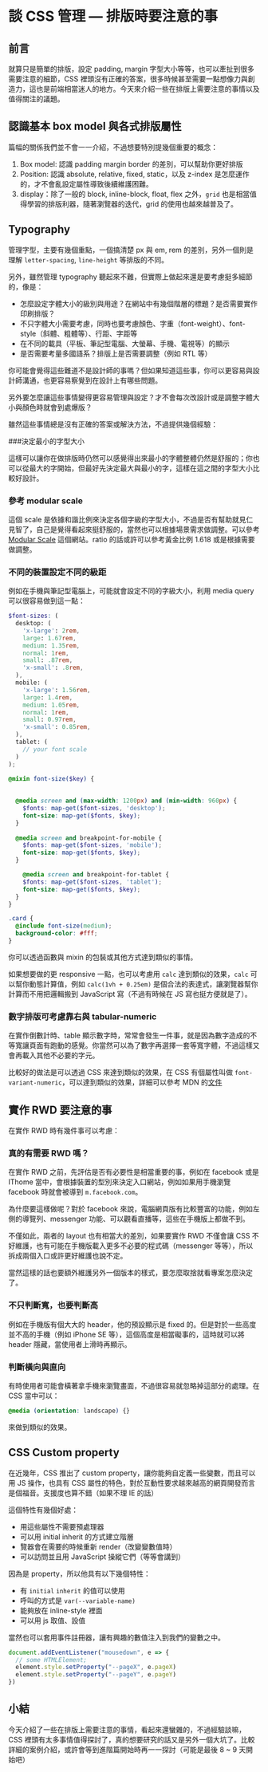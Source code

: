 # 談 CSS 管理 — 排版時要注意的事

## 前言

就算只是簡單的排版，設定 padding, margin 字型大小等等，也可以牽扯到很多需要注意的細節，CSS 裡頭沒有正確的答案，很多時候甚至需要一點想像力與創造力，這也是前端相當迷人的地方。今天來介紹一些在排版上需要注意的事情以及值得關注的議題。

## 認識基本 box model 與各式排版屬性

篇幅的關係我們並不會一一介紹，不過想要特別提幾個重要的概念：

1. Box model: 認識 padding margin border 的差別，可以幫助你更好排版
2. Position: 認識 absolute, relative, fixed, static，以及 z-index 是怎麼運作的，才不會亂設定屬性導致後續維護困難。
3. display：除了一般的 block, inline-block, float, flex 之外，`grid` 也是相當值得學習的排版利器，隨著瀏覽器的迭代，grid 的使用也越來越普及了。

## Typography

管理字型，主要有幾個重點，一個搞清楚 px 與 em, rem 的差別，另外一個則是理解 `letter-spacing`, `line-height` 等排版的不同。

另外，雖然管理 typography 聽起來不難，但實際上做起來還是要考慮挺多細節的，像是：

* 怎麼設定字體大小的級別與用途？在網站中有幾個階層的標題？是否需要實作印刷排版？
* 不只字體大小需要考慮，同時也要考慮顏色、字重（font-weight）、font-style（斜體、粗體等）、行距、字距等
* 在不同的載具（平板、筆記型電腦、大螢幕、手機、電視等）的顯示
* 是否需要考量多國語系？排版上是否需要調整（例如 RTL 等）

你可能會覺得這些難道不是設計師的事嗎？但如果知道這些事，你可以更容易與設計師溝通，也更容易察覺到在設計上有哪些問題。

另外要怎麼讓這些事情變得更容易管理與設定？才不會每次改設計或是調整字體大小與顏色時就會到處爆版？

雖然這些事情總是沒有正確的答案或解決方法，不過提供幾個經驗：

###決定最小的字型大小 

這樣可以讓你在做排版時仍然可以感覺得出來最小的字體整體仍然是舒服的；你也可以從最大的字開始，但最好先決定最大與最小的字，這樣在這之間的字型大小比較好設計。

### 參考 modular scale

這個 scale 是依據和諧比例來決定各個字級的字型大小，不過是否有幫助就見仁見智了，自己是覺得看起來挺舒服的，當然也可以根據場景需求做調整。可以參考 [Modular Scale](https://www.modularscale.com/) 這個網站。ratio 的話或許可以參考黃金比例 1.618 或是根據需要做調整。

### 不同的裝置設定不同的級距

例如在手機與筆記型電腦上，可能就會設定不同的字級大小，利用 media query 可以很容易做到這一點：

```scss
$font-sizes: (
  desktop: (
    'x-large': 2rem,
    large: 1.67rem,
    medium: 1.35rem,
    normal: 1rem,
    small: .87rem,
    'x-small': .8rem,
  ),
  mobile: (
    'x-large': 1.56rem,
    large: 1.4rem,
    medium: 1.05rem,
    normal: 1rem,
    small: 0.97rem,
    'x-small': 0.85rem,
  ),
  tablet: (
    // your font scale
  )
);

@mixin font-size($key) {
  
  
  @media screen and (max-width: 1200px) and (min-width: 960px) {
    $fonts: map-get($font-sizes, 'desktop');
    font-size: map-get($fonts, $key);
  }
  
  @media screen and breakpoint-for-mobile {
    $fonts: map-get($font-sizes, 'mobile');
    font-size: map-get($fonts, $key);
  }

    @media screen and breakpoint-for-tablet {
    $fonts: map-get($font-sizes, 'tablet');
    font-size: map-get($fonts, $key);
  }
}

.card {
  @include font-size(medium);
  background-color: #fff;
}
```

你可以透過函數與 mixin 的包裝或其他方式達到類似的事情。

如果想要做的更 responsive 一點，也可以考慮用 `calc` 達到類似的效果，`calc` 可以幫你動態計算值，例如 `calc(1vh + 0.25em)` 是個合法的表達式，讓瀏覽器幫你計算而不用把邏輯搬到 JavaScript 寫（不過有時候在 JS 寫也挺方便就是了）。

### 數字排版可考慮靠右與 tabular-numeric

在實作倒數計時、table 顯示數字時，常常會發生一件事，就是因為數字造成的不等寬讓頁面有跑動的感覺。你當然可以為了數字再選擇一套等寬字體，不過這樣又會再載入其他不必要的字元。

比較好的做法是可以透過 CSS 來達到類似的效果，在 CSS 有個屬性叫做 `font-variant-numeric`，可以達到類似的效果，詳細可以參考 MDN 的[文件](https://developer.mozilla.org/en-US/docs/Web/CSS/font-variant-numeric)

## 實作 RWD 要注意的事

在實作 RWD 時有幾件事可以考慮：

### 真的有需要 RWD 嗎？

在實作 RWD 之前，先評估是否有必要性是相當重要的事，例如在 facebook 或是 IThome 當中，會根據裝置的型別來決定入口網站，例如如果用手機瀏覽 facebook 時就會被導到 `m.facebook.com`。

為什麼要這樣做呢？對於 facebook 來說，電腦網頁版有比較豐富的功能，例如左側的導覽列、messenger 功能、可以觀看直播等，這些在手機版上都做不到。

不僅如此，兩者的 layout 也有相當大的差別，如果要實作 RWD 不僅會讓 CSS 不好維護，也有可能在手機版載入更多不必要的程式碼（messenger 等等），所以拆成兩個入口或許更好維護也說不定。

當然這樣的話也要額外維護另外一個版本的樣式，要怎麼取捨就看專案怎麼決定了。

### 不只判斷寬，也要判斷高

例如在手機版有個大大的 header，他的預設顯示是 fixed 的。但是對於一些高度並不高的手機（例如 iPhone SE 等），這個高度是相當礙事的，這時就可以將 header 隱藏，當使用者上滑時再顯示。

### 判斷橫向與直向

有時使用者可能會橫著拿手機來瀏覽畫面，不過很容易就忽略掉這部分的處理。在 CSS 當中可以：

```scss
@media (orientation: landscape) {}
```

來做到類似的效果。

## CSS Custom property

在近幾年，CSS 推出了 custom property，讓你能夠自定義一些變數，而且可以用 JS 操作，也具有 CSS 屬性的特色，對於互動性要求越來越高的網頁開發而言是個福音。支援度也算不錯（如果不理 IE 的話）

這個特性有幾個好處：

- 用這些屬性不需要預處理器
- 可以用 initial inherit 的方式建立階層
- 覽器會在需要的時候重新 render（改變變數值時）
- 可以訪問並且用 JavaScript 操縱它們（等等會講到）

因為是 property，所以他具有以下幾個特性：

- 有 `initial` `inherit` 的值可以使用
- 呼叫的方式是 `var(--variable-name)`
- 能夠放在 inline-style 裡面
- 可以用 js 取值、設值

當然也可以套用事件註冊器，讓有興趣的數值注入到我們的變數之中。

```javascript
document.addEventListener("mousedown", e => {
  // some HTMLElement;
  element.style.setProperty("--pageX", e.pageX)
  element.style.setProperty("--pageY", e.pageY)
})
```

## 小結

今天介紹了一些在排版上需要注意的事情，看起來還蠻雜的，不過經驗談嘛，CSS 裡頭有太多事情值得探討了，真的想要研究的話又是另外一個大坑了。比較詳細的案例介紹，或許會等到進階篇開始時再一一探討（可能是最後 8 ~ 9 天開始吧）